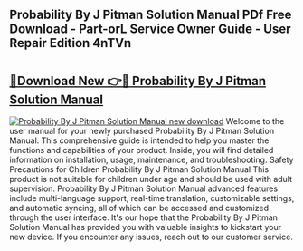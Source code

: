 ## Probability By J Pitman Solution Manual PDf Free Download - Part-orL Service Owner Guide - User Repair Edition 4nTVn

# <h2><a href="http://bc61980.oget.top/?id=Probability+By+J+Pitman+Solution+Manual">🔗Download New 👉🔴 Probability By J Pitman Solution Manual</a></h2>

[![Probability By J Pitman Solution Manual new download](https://i.imgur.com/5g1atiW.png)](http://bc61980.oget.top/?id=Probability+By+J+Pitman+Solution+Manual)
Welcome to the user manual for your newly purchased Probability By J Pitman Solution Manual. This comprehensive guide is intended to help you master the functions and capabilities of your product. Inside, you will find detailed information on installation, usage, maintenance, and troubleshooting. Safety Precautions for Children Probability By J Pitman Solution Manual This product is not suitable for children under age and should be used with adult supervision. Probability By J Pitman Solution Manual advanced features include multi-language support, real-time translation, customizable settings, and automatic syncing, all of which can be accessed and customized through the user interface. It's our hope that the Probability By J Pitman Solution Manual has provided you with valuable insights to kickstart your new device. If you encounter any issues, reach out to our customer service.
